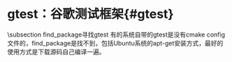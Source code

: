 gtest：谷歌测试框架{#gtest}
===================

\subsection find_package寻找gtest
有的系统自带的gtest是没有cmake config文件的，find_package是找不到，包括Ubuntu系统的apt-get安装方式，最好的使用方式是下载源码自己编译一遍。
